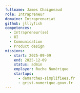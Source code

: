 ```yaml
---
fullname: James Chaigneaud
role: Intrapreneur
domaine: Intraprenariat
github: jlllyfish
competences:
  - Intrapreneur(se)
  - UI
  - Communication
  - Product design
missions:
  - start: 2025-09-09
    end: 2025-12-09
    status: admin
    employer: Ruche Numérique
    startups:
      - demarches-simplifiees.fr
      - grist.numerique.gouv.fr
---
```


